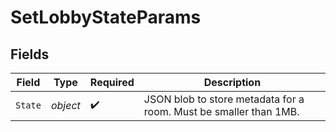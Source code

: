 # SetLobbyStateParams


## Fields

| Field                                                             | Type                                                              | Required                                                          | Description                                                       |
| ----------------------------------------------------------------- | ----------------------------------------------------------------- | ----------------------------------------------------------------- | ----------------------------------------------------------------- |
| `State`                                                           | *object*                                                          | :heavy_check_mark:                                                | JSON blob to store metadata for a room. Must be smaller than 1MB. |